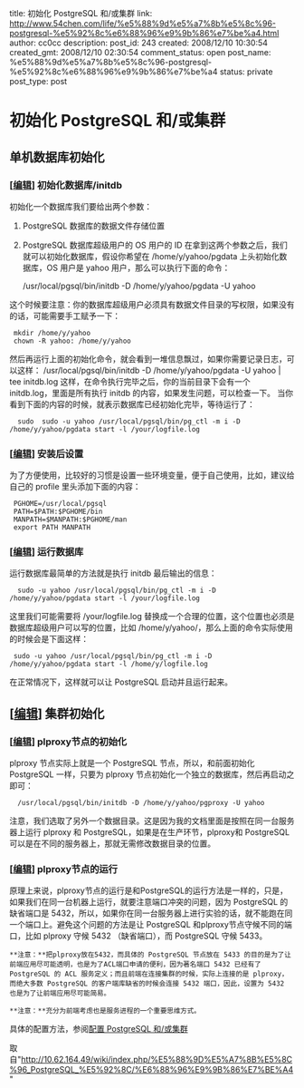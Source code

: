 title: 初始化 PostgreSQL 和/或集群
link: http://www.54chen.com/life/%e5%88%9d%e5%a7%8b%e5%8c%96-postgresql-%e5%92%8c%e6%88%96%e9%9b%86%e7%be%a4.html
author: cc0cc
description: 
post_id: 243
created: 2008/12/10 10:30:54
created_gmt: 2008/12/10 02:30:54
comment_status: open
post_name: %e5%88%9d%e5%a7%8b%e5%8c%96-postgresql-%e5%92%8c%e6%88%96%e9%9b%86%e7%be%a4
status: private
post_type: post

# 初始化 PostgreSQL 和/或集群

## 单机数据库初始化

### [[编辑](http://10.62.164.49/wiki/index.php?title=%E5%88%9D%E5%A7%8B%E5%8C%96_PostgreSQL_%E5%92%8C/%E6%88%96%E9%9B%86%E7%BE%A4&action=edit&section=2)] 初始化数据库/initdb

初始化一个数据库我们要给出两个参数： 

  1. PostgreSQL 数据库的数据文件存储位置
  2. PostgreSQL 数据库超级用户的 OS 用户的 ID
在拿到这两个参数之后，我们就可以初始化数据库，假设你希望在 /home/y/yahoo/pgdata 上头初始化数据库，OS 用户是 yahoo 用户，那么可以执行下面的命令： 
    
    
     /usr/local/pgsql/bin/initdb -D /home/y/yahoo/pgdata -U yahoo

这个时候要注意：你的数据库超级用户必须具有数据文件目录的写权限，如果没有的话，可能需要手工赋予一下： 
    
    
     mkdir /home/y/yahoo
     chown -R yahoo: /home/y/yahoo

然后再运行上面的初始化命令，就会看到一堆信息飘过，如果你需要记录日志，可以这样： /usr/local/pgsql/bin/initdb -D /home/y/yahoo/pgdata -U yahoo | tee initdb.log 这样，在命令执行完毕之后，你的当前目录下会有一个 initdb.log，里面是所有执行 initdb 的内容，如果发生问题，可以检查一下。 当你看到下面的内容的时候，就表示数据库已经初始化完毕，等待运行了： 
    
    
      sudo  sudo -u yahoo /usr/local/pgsql/bin/pg_ctl -m i -D /home/y/yahoo/pgdata start -l /your/logfile.log

### [[编辑](http://10.62.164.49/wiki/index.php?title=%E5%88%9D%E5%A7%8B%E5%8C%96_PostgreSQL_%E5%92%8C/%E6%88%96%E9%9B%86%E7%BE%A4&action=edit&section=3)] 安装后设置

为了方便使用，比较好的习惯是设置一些环境变量，便于自己使用，比如，建议给自己的 profile 里头添加下面的内容： 
    
    
     PGHOME=/usr/local/pgsql
     PATH=$PATH:$PGHOME/bin
     MANPATH=$MANPATH:$PGHOME/man
     export PATH MANPATH

### [[编辑](http://10.62.164.49/wiki/index.php?title=%E5%88%9D%E5%A7%8B%E5%8C%96_PostgreSQL_%E5%92%8C/%E6%88%96%E9%9B%86%E7%BE%A4&action=edit&section=4)] 运行数据库

运行数据库最简单的方法就是执行 initdb 最后输出的信息： 
    
    
      sudo -u yahoo /usr/local/pgsql/bin/pg_ctl -m i -D /home/y/yahoo/pgdata start -l /your/logfile.log

这里我们可能需要将 /your/logfile.log 替换成一个合理的位置，这个位置也必须是数据库超级用户可以写的位置，比如 /home/y/yahoo/，那么上面的命令实际使用的时候会是下面这样： 
    
    
     sudo -u yahoo /usr/local/pgsql/bin/pg_ctl -m i -D /home/y/yahoo/pgdata start -l /home/y/logfile.log

在正常情况下，这样就可以让 PostgreSQL 启动并且运行起来。 

## [[编辑](http://10.62.164.49/wiki/index.php?title=%E5%88%9D%E5%A7%8B%E5%8C%96_PostgreSQL_%E5%92%8C/%E6%88%96%E9%9B%86%E7%BE%A4&action=edit&section=5)] 集群初始化

### [[编辑](http://10.62.164.49/wiki/index.php?title=%E5%88%9D%E5%A7%8B%E5%8C%96_PostgreSQL_%E5%92%8C/%E6%88%96%E9%9B%86%E7%BE%A4&action=edit&section=6)] plproxy节点的初始化

plproxy 节点实际上就是一个 PostgreSQL 节点，所以，和前面初始化 PostgreSQL 一样，只要为 plproxy 节点初始化一个独立的数据库，然后再启动之即可： 
    
    
      /usr/local/pgsql/bin/initdb -D /home/y/yahoo/pgproxy -U yahoo

注意，我们选取了另外一个数据目录。这是因为我的文档里面是按照在同一台服务器上运行 plproxy 和 PostgreSQL，如果是在生产环节，plproxy和 PostgreSQL 可以是在不同的服务器上，那就无需修改数据目录的位置。 

### [[编辑](http://10.62.164.49/wiki/index.php?title=%E5%88%9D%E5%A7%8B%E5%8C%96_PostgreSQL_%E5%92%8C/%E6%88%96%E9%9B%86%E7%BE%A4&action=edit&section=7)] plproxy节点的运行

原理上来说，plproxy节点的运行是和PostgreSQL的运行方法是一样的，只是，如果我们在同一台机器上运行，就要注意端口冲突的问题，因为 PostgreSQL 的缺省端口是 5432，所以，如果你在同一台服务器上进行实验的话，就不能跑在同一个端口上。避免这个问题的方法是让 PostgreSQL 和plproxy节点守候不同的端口，比如 plproxy 守候 5432 （缺省端口），而 PostgreSQL 守候 5433。 

    **注意：**把plproxy放在5432，而具体的 PostgreSQL 节点放在 5433 的目的是为了让前端应用尽可能透明，也是为了ACL端口申请的便利，因为著名端口 5432 已经有了 PostgreSQL 的 ACL 服务定义；而且前端在连接集群的时候，实际上连接的是 plproxy，而绝大多数 PostgreSQL 的客户端库缺省的时候会连接 5432 端口，因此，设置为 5432 也是为了让前端应用尽可能简易。 

    **注意：**充分为前端考虑也是服务进程的一个重要思维方式。 
具体的配置方法，参阅[配置 PostgreSQL 和/或集群](http://10.62.164.49/wiki/index.php/%E9%85%8D%E7%BD%AE_PostgreSQL_%E5%92%8C/%E6%88%96%E9%9B%86%E7%BE%A4)

取自"<http://10.62.164.49/wiki/index.php/%E5%88%9D%E5%A7%8B%E5%8C%96_PostgreSQL_%E5%92%8C/%E6%88%96%E9%9B%86%E7%BE%A4>"